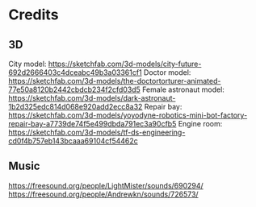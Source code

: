 # Credits
## 3D
City model: https://sketchfab.com/3d-models/city-future-692d2666403c4dceabc49b3a03361cf1
Doctor model: https://sketchfab.com/3d-models/the-doctortorturer-animated-77e50a8120b2442cbdcb234f2cfd03d5
Female astronaut model: https://sketchfab.com/3d-models/dark-astronaut-1b2d325edc814d068e920add2ecc8a32
Repair bay: https://sketchfab.com/3d-models/yoyodyne-robotics-mini-bot-factory-repair-bay-a7739de74f5e499dbda791ec3a90cfb5
Engine room: https://sketchfab.com/3d-models/tf-ds-engineering-cd0f4b757eb143bcaaa69104cf54462c

## Music
https://freesound.org/people/LightMister/sounds/690294/
https://freesound.org/people/Andrewkn/sounds/726573/

